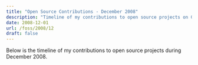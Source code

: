 ```yaml
---
title: "Open Source Contributions - December 2008"
description: "Timeline of my contributions to open source projects on GitHub during December 2008."
date: 2008-12-01
url: /foss/2008/12
draft: false
---
```


Below is the timeline of my contributions to open source projects during December 2008.

